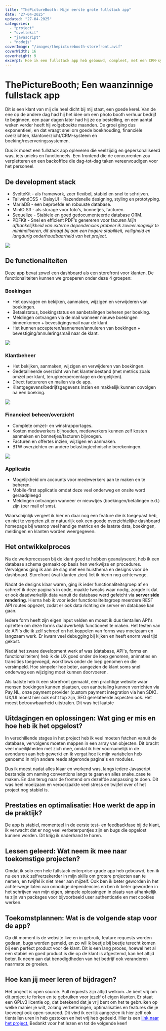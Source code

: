 ```yaml
---
title: "ThePictureBooth: Mijn eerste grote fullstack app"
date: "27-04-2025"
updated: "27-04-2025"
categories:
  - "project"
  - "sveltekit"
  - "javascript"
  - "nodejs"
coverImage: "/images/thepicturebooth-storefront.avif"
coverWidth: 16
coverHeight: 9
excerpt: Hoe ik een fullstack app heb gebouwd, compleet, met een CRM-systeem, factureringsysteem, klantbeheer en boekingbeheer
---
```


# ThePictureBooth; Een waanzinnige fullstack app

Dit is een klant van mij die heel dicht bij mij staat, een goede kerel. Van de ene op de andere dag had hij het idee om een photo booth verhuur bedrijf te beginnen, een paar dagen later had hij ze op bestelling, en een aantal weken verder heeft hij volgeboekte maanden. De groei ging dus exponentieel, en dat vraagt snel om goede boekhouding, financiële overzichten, klantoverzicht/CRM-systeem en boeking/reserveringssystemen.

Dus ik moest een fullstack app opleveren die veelzijdig en gepersonaliseerd was, iets unieks en functioneels. Een frontend die de concurrenten zou verpletteren en een backoffice die dag-tot-dag taken vereenvoudigen voor het personeel.

## De development stack
* SvelteKit - als framework, zeer flexibel, stabiel en snel te schrijven.
* TailwindCSS + DaisyUI - Razendsnelle designing, styling en prototyping.
* MariaDB - een beproefde en robuuste database.
* MinIO S3 - als storage voor foto's, bonnetjes, facturen.
* Sequelize - Stabiele en goed gedocumenteerde database ORM.
* PDFKit - Snel en efficient PDF's genereren voor facuren
*Mijn afhankelijkheid van externe dependencies probeer ik zoveel mogelijk te minimaliseren, dit draagt bij aan een hogere stabiliteit, veiligheid en langdurig onderhoudbaarheid van het project.*

<img src="/images/thepicturebooth-dashboard.avif">

## De functionaliteiten
Deze app bevat zowel een dashboard als een storefront voor klanten. De functionaliteiten kunnen we groeperen onder deze 4 groepen:

### Boekingen
* Het opvragen en bekijken, aanmaken, wijzigen en verwijderen van boekingen.
* Betaalstatus, boekingstatus en aanbetalingen beheren per boeking.
* Meldingen ontvangen via de mail wanneer nieuwe boekingen binnenkomen + bevestigingsmail naar de klant.
* Het kunnen accepteren/aannemen/annuleren van boekingen + bevestiging/annuleringsmail naar de klant.

<img src="/images/thepicturebooth-boekingen.avif">

### Klantbeheer
* Het  bekijken, aanmaken, wijzigen en verwijderen van boekingen.
* Gedetailleerde overzicht van het klantenbestand (met metrics zoals omzet per klant, terugkeerpercentage en dergelijken).
* Direct factureren en mailen via de app.
* Klantgegevens/bedrijfsgegevens inzien en makkelijk kunnen opvolgen na een boeking.

<img src="/images/thepicturebooth-klanten.avif">

### Financieel beheer/overzicht
* Complete omzet- en winstrapportages.
* Kosten medewerkers bijhouden, medewerkers kunnen zelf kosten aanmaken en bonnetjes/facturen bijvoegen.
* Facturen en offertes inzien, wijzigen en aanmaken.
* BTW overzichten en andere belastingtechnische berekeningen.

<img src="/images/thepicturebooth-financien.avif">

### Applicatie
* Mogelijkheid om accounts voor medewerkers aan te maken en te beheren.
* Mobile-first applicatie omdat deze veel onderweg en onsite word geraadpleegd
* Meldingen ontvangen wanneer er nieuwtjes (boekingen/betalingen e.d.) zijn (per mail of sms).

Waarschijnlijk vergeet ik hier en daar nog een feature die ik toegepast heb, en niet te vergeten zit er natuurlijk ook een goede overzichtelijke dashboard homepage bij waarop veel handige metrics en de laatste data, boekingen, meldingen en klanten worden weergegeven.

## Het ontwikkelproces
Na de werkprocessen bij de klant goed te hebben geanalyseerd, heb ik een database schema gemaakt op basis hen werkwijze en procedures. Vervolgens ging ik aan de slag met een huisthema en designs voor de dashboard. Storefront (wat klanten zien) liet ik hierin nog achterwege.

Nadat de designs klaar waren, ging ik ieder functionaliteitsgroep af en schreef ik deze pagina's in code, maakte tweaks waar nodig, zorgde ik dat er ook daadwerkelijk data vanuit de database werd gefetcht via **server side rendering**. Hierna heb ik voor ieder functionaliteitsgroep meerdere REST API routes opgezet, zodat er ook data richting de server en database kan gaan.

Iedere form heeft zijn eigen input velden en moest ik dus tientallen API's opzetten om deze forms daadwerkelijk functioneel te maken. Het testen van de API's die ik zelf schreef en het koppelen van forms was moeizaam en langzaam werk. Er kwam veel debugging bij kijken en heeft enorm veel tijd gekost.

Nadat het zware development werk af was (database, API's, forms en functionaliteiten) heb ik de UX goed onder de loep genomen, animaties en transities toegevoegd, workflows onder de loep genomen en die versimpeld. Hoe simpeler hoe beter, aangezien de klant soms snel onderweg een wijziging moet kunnen doorvoeren. 

Als laatste heb ik een storefront gemaakt, een prachtige website waar mensen boekingen kunnen plaatsen, een aanbetaling kunnen verrichten via Pay.NL, onze payment provider (custom payment integration via hen SDK). UX/UI moest hier ook echt top zijn, SEO gerelateerde aspecten ook. Het moest betrouwbaarheid uitstralen. Dit was het laatste 

## Uitdagingen en oplossingen: Wat ging er mis en hoe heb ik het opgelost?

In verschillende stages in het project heb ik veel moeten fetchen vanuit de database, vervolgens moeten mappen in een array van objecten. Dit bracht veel moeilijkheden met zich mee, omdat ik hier voornamelijk in de avonduren aan heb gewerkt en ik vergat hoe ik mijn variabelen heb genoemd in mijn andere reeds afgeronde pagina's en modules.

Dus ik moest nadat alles klaar en werkend was, langs iedere Javascript bestandje om naming conventions langs te gaan en alles snake_case te maken. En dan terug naar de frontend om dezelfde aanpassing te doen. Dit was heel moeizaam en veroorzaakte veel stress en twijfel over of het project nog stabiel is.

## Prestaties en optimalisatie: Hoe werkt de app in de praktijk?
De app is stabiel, momenteel in de eerste test- en feedbackfase bij de klant, ik verwacht dat er nog veel verbeterpuntjes zijn en bugs die opgelost kunnen worden. Dit krijg ik naderhand te horen.

## Lessen geleerd: Wat neem ik mee naar toekomstige projecten?
Omdat ik solo een hele fullstack enterprise-grade app heb gebouwd, ben ik nu een stuk zelfverzekerder in mijn skills om grotere projecten aan te nemen, en twijfel ik niet meer aan mijzelf. Ook ben ik beter geworden in het achterwege laten van onnodige dependencies en ben ik beter geworden in het schrijven van mijn eigen, simpele oplossingen in plaats van afhankelijk te zijn van packages voor bijvoorbeeld user authenticatie en met cookies werken.

## Toekomstplannen: Wat is de volgende stap voor de app?
Op dit moment is de website live en in gebruik, feature requests worden gedaan, bugs worden gemeld, en zo wil ik beetje bij beetje terecht komen bij een perfect product voor de klant. Dit is een lang proces, hoewel het al een stabiel en goed product is die op de klant is afgestemd, kan het altijd beter. Ik neem aan dat benodigdheden van het bedrijf ook veranderen naarmate ze groeien. 

## Hoe kan jij meer leren of bijdragen? 
Het project is open source. Pull requests zijn altijd welkom. Je bent vrij om dit project te forken en te gebruiken voor jezelf of eigen klanten. Er staat een GPLv3 licentie op, dat betekend dat je vrij bent om het te gebruiken op welke manier je wilt, zolang verbeteringen, optimalisaties en features die je toevoegt ook open-sourced. Dit vind ik eerlijk aangezien ik hier zelf ook tientallen uren in heb gestoken en het vrij heb gedeeld. Hier is een <a href="https://github.com/utrechtsedev/thepicturebooth]" style="color: blue;">link naar het project.</a>
Bedankt voor het lezen en tot de volgende keer!
